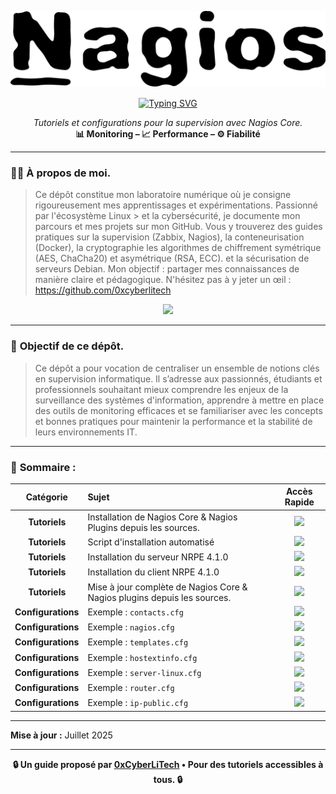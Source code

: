 ![Nagios](./images/nagios.png)

<div align="center">

<a href="https://github.com/0xCyberLiTech">
  <img src="https://readme-typing-svg.herokuapp.com?font=Fira+Code&size=32&pause=1000&color=D14A4A&center=true&vCenter=true&width=650&lines=SUPERVISION+AVEC+NAGIOS;Installation+%26+Configuration;Tutoriels+%26+Fichiers+d'Exemple" alt="Typing SVG" />
</a>

<p align="center">
  <em>Tutoriels et configurations pour la supervision avec Nagios Core.</em><br>
  <b>📊 Monitoring – 📈 Performance – ⚙️ Fiabilité</b>
</p>

</div>

---

### 👨‍💻 **À propos de moi.**

> Ce dépôt constitue mon laboratoire numérique où je consigne rigoureusement mes apprentissages et expérimentations. Passionné par l'écosystème Linux > et la cybersécurité, je
> documente mon parcours et mes projets sur mon GitHub. Vous y trouverez des guides pratiques sur la supervision (Zabbix,
> Nagios), la conteneurisation (Docker), la cryptographie les algorithmes de chiffrement symétrique (AES, ChaCha20) et asymétrique (RSA, ECC).  et la
> sécurisation de serveurs Debian. Mon objectif : partager mes connaissances de manière claire et pédagogique. N'hésitez pas à y jeter un œil : https://github.com/0xcyberlitech

<p align="center">
  <a href="https://skillicons.dev">
    <img src="https://skillicons.dev/icons?i=linux,debian,bash,docker,nginx,grafana,prometheus,git,vim" />
  </a>
</p>

---

### 🎯 **Objectif de ce dépôt.**

> Ce dépôt a pour vocation de centraliser un ensemble de notions clés en supervision informatique. Il s’adresse aux passionnés, étudiants et professionnels souhaitant mieux comprendre les enjeux de la
> surveillance des systèmes d'information, apprendre à mettre en place des outils de monitoring efficaces et se familiariser avec les concepts et bonnes pratiques pour maintenir la performance et la stabilité de
> leurs environnements IT.

---

### 🧭 **Sommaire :**

<div align="center">

| Catégorie | Sujet | Accès Rapide |
|:---:|:---|:---:|
| **Tutoriels** | Installation de Nagios Core & Nagios Plugins depuis les sources. | [<img src="https://img.shields.io/badge/EXPLORER-brightgreen?style=for-the-badge&logo=github&logoColor=white">](NAGIOS-Core-installation-depuis-les-sources.md) |
| **Tutoriels** | Script d'installation automatisé | [<img src="https://img.shields.io/badge/EXPLORER-brightgreen?style=for-the-badge&logo=github&logoColor=white">](NAGIOS-SCRIPT-INSTALLATION-AUTOMATISE.md) |
| **Tutoriels** | Installation du serveur NRPE 4.1.0 | [<img src="https://img.shields.io/badge/EXPLORER-red?style=for-the-badge&logo=github&logoColor=white">]() |
| **Tutoriels** | Installation du client NRPE 4.1.0 | [<img src="https://img.shields.io/badge/EXPLORER-red?style=for-the-badge&logo=github&logoColor=white">]() |
| **Tutoriels** | Mise à jour complète de Nagios Core & Nagios plugins depuis les sources. | [<img src="https://img.shields.io/badge/EXPLORER-brightgreen?style=for-the-badge&logo=github&logoColor=white">](NAGIOS-Core-mise-a-jour-depuis-les-sources.md) |
| **Configurations** | Exemple : `contacts.cfg` | [<img src="https://img.shields.io/badge/EXPLORER-brightgreen?style=for-the-badge&logo=github&logoColor=white">](Exemple-contacts.cfg.md) |
| **Configurations** | Exemple : `nagios.cfg` | [<img src="https://img.shields.io/badge/EXPLORER-brightgreen?style=for-the-badge&logo=github&logoColor=white">](Exemple-nagios.cfg.md) |
| **Configurations** | Exemple : `templates.cfg` | [<img src="https://img.shields.io/badge/EXPLORER-brightgreen?style=for-the-badge&logo=github&logoColor=white">](Exemple-templates.cfg.md) |
| **Configurations** | Exemple : `hostextinfo.cfg` | [<img src="https://img.shields.io/badge/EXPLORER-brightgreen?style=for-the-badge&logo=github&logoColor=white">](Exemple-hostextinfo.cfg.md) |
| **Configurations** | Exemple : `server-linux.cfg` | [<img src="https://img.shields.io/badge/EXPLORER-brightgreen?style=for-the-badge&logo=github&logoColor=white">](Exemple-server-linux.cfg.md) |
| **Configurations** | Exemple : `router.cfg` | [<img src="https://img.shields.io/badge/EXPLORER-brightgreen?style=for-the-badge&logo=github&logoColor=white">](Exemple-router.cfg.md) |
| **Configurations** | Exemple : `ip-public.cfg` | [<img src="https://img.shields.io/badge/EXPLORER-brightgreen?style=for-the-badge&logo=github&logoColor=white">](Exemple-ip-public.cfg.md) |

</div>

---

**Mise à jour :** Juillet 2025

---

<p align="center">
  <b>🔒 Un guide proposé par <a href="https://github.com/0xCyberLiTech">0xCyberLiTech</a> • Pour des tutoriels accessibles à tous. 🔒</b>
</p>
